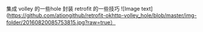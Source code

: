 集成 volley 的一些hole 封装 retrofit 的一些技巧
![Image text](https://github.com/ationgithub/retrofit-okhttp-volley_hole/blob/master/img-folder/20160820085753815.jpg?raw=true）
